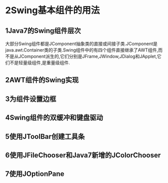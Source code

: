 ﻿# 2Swing基本组件的用法
## 1Java7的Swing组件层次
大部分Swing组件都是JComponent抽象类的直接或间接子类.JComponent是java.awt.Container类的子类.Swing组件中的有四个组件直接继承了AWT组件,而不是从JComponent派生的,它们分别是JFrame,JWindow,JDialog和JApplet,它们不是轻量级组件,是重量级组件.
## 2AWT组件的Swing实现

## 3为组件设置边框

## 4Swing组件的双缓冲和键盘驱动

## 5使用JToolBar创建工具条


## 6使用JFileChooser和Java7新增的JColorChooser

## 7使用JOptionPane

